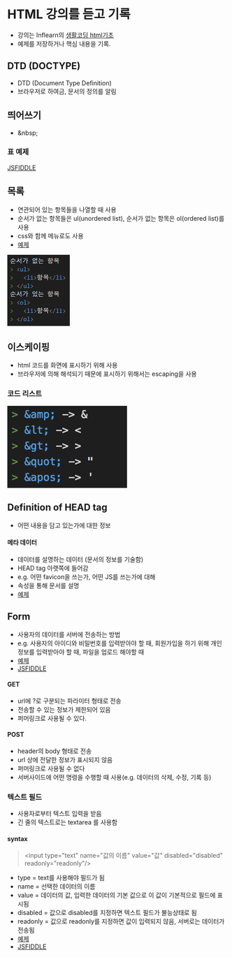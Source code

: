# HTML 강의를 듣고 기록
- 강의는 Inflearn의 [생활코딩 html기초](https://www.inflearn.com/course/html-%EA%B8%B0%EC%B4%88/)
- 예제를 저장하거나 핵심 내용을 기록.

## DTD (DOCTYPE)
- DTD (Document Type Definition)
- 브라우저로 하여금, 문서의 정의를 알림

## 띄어쓰기
- &amp;nbsp;

### 표 예제
[JSFIDDLE](https://jsfiddle.net/bdhLzqe8/1/)

## 목록
- 연관되어 있는 항목들을 나열할 때 사용
- 순서가 없는 항목들은 ul(unordered list), 순서가 없는 항목은 ol(ordered list)를 사용
- css와 함께 메뉴로도 사용
- [예제](Ex_ul.html)

![Image](img/List.png)

## 이스케이핑
- html 코드를 화면에 표시하기 위해 사용
- 브라우저에 의해 해석되기 때문에 표시하기 위해서는 escaping을 사용

### 코드 리스트
![Image](img/Escaping_code.png)

## Definition of HEAD tag
- 어떤 내용을 담고 있는가에 대한 정보

#### 메타 데이터
- 데이터를 설명하는 데이터 (문서의 정보를 기술함)
- HEAD tag 아랫쪽에 들어감
- e.g. 어떤 favicon을 쓰는가, 어떤 JS를 쓰는가에 대해
- 속성을 통해 문서를 설명
- [예제](Ex_meta.html)

## Form
- 사용자의 데이터를 서버에 전송하는 방법
- e.g. 사용자의 아이디와 비밀번호를 입력받아야 할 때, 회원가입을 하기 위해 개인정보를 입력받아야 할 때, 파일을 업로드 해야할 때
- [예제](./Ex_form.html)
- [JSFIDDLE](https://jsfiddle.net/g5ut8407/)

#### GET
- url에 ?로 구분되는 파라미터 형태로 전송
- 전송할 수 있는 정보가 제한되어 있음
- 퍼머링크로 사용될 수 있다.

#### POST
- header의 body 형태로 전송
- url 상에 전달한 정보가 표시되지 않음
- 퍼머링크로 사용될 수 없다
- 서버사이드에 어떤 명령을 수행할 때 사용(e.g. 데이터의 삭제, 수정, 기록 등)

### 텍스트 필드
- 사용자로부터 텍스트 입력을 받음
- 긴 줄의 텍스트로는 textarea 를 사용함

#### syntax
> &lt;input type="text" name="값의 이름" value="값" disabled="disabled" readonly="readonly"/&gt;
- type = text를 사용해야 필드가 됨
- name = 선택한 데이터의 이름
- value = 데이터의 값, 입력한 데이터의 기본 값으로 이 값이 기본적으로 필드에 표시됨
- disabled = 값으로 disabled를 지정하면 텍스트 필드가 불능상태로 됨
- readonly = 값으로 readonly를 지정하면 값이 입력되지 않음, 서버로는 데이터가 전송됨
- [예제](Ex_textfield.html)
- [JSFIDDLE](https://jsfiddle.net/1sp6w2tu/)